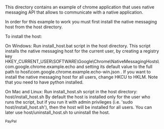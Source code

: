 This directory contains an example of chrome application that uses native
messaging API that allows to communicate with a native application.

In order for this example to work you must first install the native messaging
host from the host directory.

To install the host:

On Windows:
  Run install_host.bat script in the host directory.
  This script installs the native messaging host for the current user, by
  creating a registry key
  HKEY_CURRENT_USER\SOFTWARE\Google\Chrome\NativeMessagingHosts\com.google.chrome.example.echo
  and setting its default value to the full path to
  host\com.google.chrome.example.echo-win.json .
  If you want to install the native messaging host for all users, change HKCU to
  HKLM.
  Note that you need to have python installed.

On Mac and Linux:
  Run install_host.sh script in the host directory:
    host/install_host.sh
  By default the host is installed only for the user who runs the script, but if
  you run it with admin privileges (i.e. 'sudo host/install_host.sh'), then the
  host will be installed for all users. You can later use host/uninstall_host.sh
  to uninstall the host.

<sub><a target="_blank" href="https://paypal.me/e1adkarak0" rel="nofollow"><img src="https://www.paypalobjects.com/webstatic/mktg/Logo/pp-logo-100px.png" width="60" height="16" border="0" alt="PayPal Donation"></a></sub>
